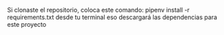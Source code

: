 Si clonaste el repositorio, coloca este comando: pipenv install -r requirements.txt
desde tu terminal
eso descargará las dependencias para este proyecto
